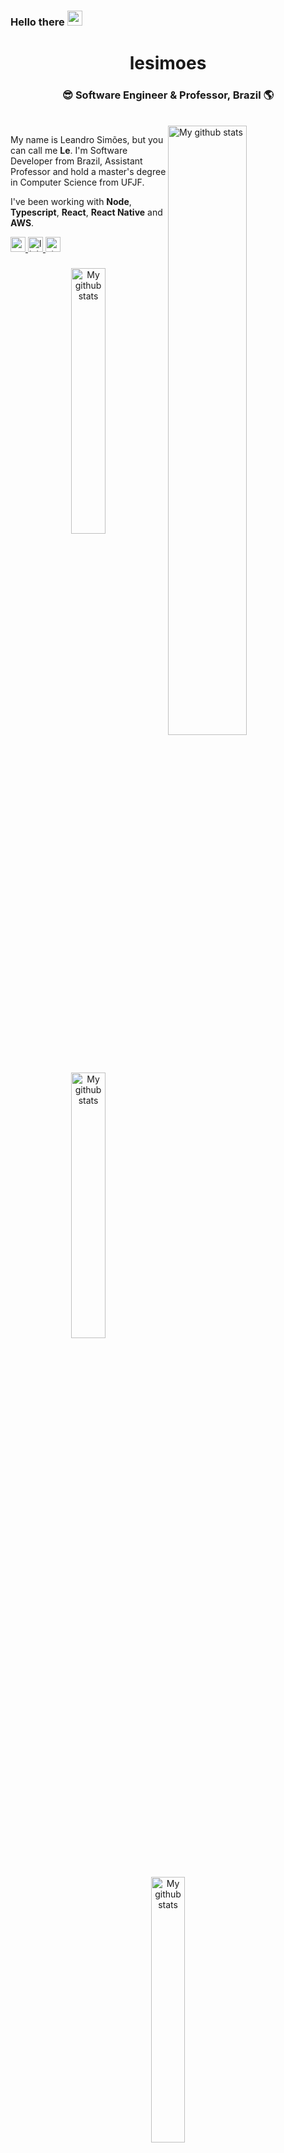 <h3>Hello there <img src="https://github.com/TheDudeThatCode/TheDudeThatCode/blob/master/Assets/Hi.gif" width="24" /> </h3>



<div align="center">
  <h1>lesimoes</h1>
  <h3>😎 Software Engineer & Professor, Brazil 🌎</h3><br>
</div>

  <img align="right" width="50%" src="https://github-readme-stats.vercel.app/api?username=lesimoes&count_private=true&show_icons=true" alt="My github stats">

My name is Leandro Simões, but you can call me **Le**. I'm Software Developer from Brazil, Assistant Professor and hold a master's degree in Computer Science from UFJF.

I've been working with **Node**, **Typescript**, **React**, **React Native** and **AWS**.



<div align="left">
  <a href="https://www.youtube.com/c/lesimoes?sub_confirmation=1" target="_blank">
    <img src="https://img.shields.io/static/v1?message=Youtube&logo=youtube&label=&color=FF0000&logoColor=white&labelColor=&style=for-the-badge" height="24" alt="youtube logo"  />
  </a>
  <a href="https://www.linkedin.com/in/lesimoess/" target="_blank">
    <img src="https://img.shields.io/static/v1?message=LinkedIn&logo=linkedin&label=&color=0077B5&logoColor=white&labelColor=&style=for-the-badge" height="24" alt="linkedin logo"  />
  </a>
  <a href="https://stackoverflow.com/users/5484299/lesimoes" target="_blank">
    <img src="https://img.shields.io/static/v1?message=Stackoverflow&logo=stackoverflow&label=&color=FE7A16&logoColor=white&labelColor=&style=for-the-badge" height="24" alt="stackoverflow logo"  />
  </a>
</div>

###


<div align="center">
  <img width="33%" src="https://github-readme-stats.vercel.app/api/pin/?username=lesimoes&repo=sqs-huge-message&show_icons=true" alt="My github stats">
  <img width="33%" src="https://github-readme-stats.vercel.app/api/pin/?username=lesimoes&repo=COVID-MG&show_icons=true" alt="My github stats">
  <img width="33%" src="https://github-readme-stats.vercel.app/api/pin/?username=lesimoes&repo=ShaolimBot&show_icons=true" alt="My github stats">
</div>












